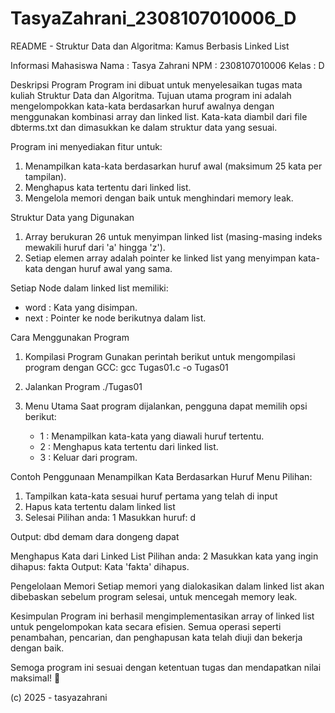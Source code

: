 ﻿# TasyaZahrani_2308107010006_D

README - Struktur Data dan Algoritma: Kamus Berbasis Linked List

Informasi Mahasiswa
Nama    : Tasya Zahrani
NPM     : 2308107010006
Kelas   : D

Deskripsi Program
Program ini dibuat untuk menyelesaikan tugas mata kuliah Struktur Data dan Algoritma. Tujuan utama program ini adalah mengelompokkan kata-kata berdasarkan huruf awalnya dengan menggunakan kombinasi array dan linked list. Kata-kata diambil dari file dbterms.txt dan dimasukkan ke dalam struktur data yang sesuai.

Program ini menyediakan fitur untuk:
1. Menampilkan kata-kata berdasarkan huruf awal (maksimum 25 kata per tampilan).
2. Menghapus kata tertentu dari linked list.
3. Mengelola memori dengan baik untuk menghindari memory leak.

Struktur Data yang Digunakan
1. Array berukuran 26 untuk menyimpan linked list (masing-masing indeks mewakili huruf dari 'a' hingga 'z').
2. Setiap elemen array adalah pointer ke linked list yang menyimpan kata-kata dengan huruf awal yang sama.

Setiap Node dalam linked list memiliki:
- word  : Kata yang disimpan.
- next  : Pointer ke node berikutnya dalam list.

Cara Menggunakan Program
1. Kompilasi Program
   Gunakan perintah berikut untuk mengompilasi program dengan GCC: gcc Tugas01.c -o Tugas01

2. Jalankan Program
   ./Tugas01

3. Menu Utama
   Saat program dijalankan, pengguna dapat memilih opsi berikut:
   - 1 : Menampilkan kata-kata yang diawali huruf tertentu.
   - 2 : Menghapus kata tertentu dari linked list.
   - 3 : Keluar dari program.

Contoh Penggunaan
Menampilkan Kata Berdasarkan Huruf
Menu Pilihan:
1) Tampilkan kata-kata sesuai huruf pertama yang telah di input
2) Hapus kata tertentu dalam linked list
3) Selesai
Pilihan anda: 1
Masukkan huruf: d

Output:
dbd
demam
dara
dongeng
dapat

Menghapus Kata dari Linked List
Pilihan anda: 2
Masukkan kata yang ingin dihapus: fakta
Output:
Kata 'fakta' dihapus.

Pengelolaan Memori
Setiap memori yang dialokasikan dalam linked list akan dibebaskan sebelum program selesai, untuk mencegah memory leak.

Kesimpulan
Program ini berhasil mengimplementasikan array of linked list untuk pengelompokan kata secara efisien. Semua operasi seperti penambahan, pencarian, dan penghapusan kata telah diuji dan bekerja dengan baik.

Semoga program ini sesuai dengan ketentuan tugas dan mendapatkan nilai maksimal! 🚀

(c) 2025 - tasyazahrani

